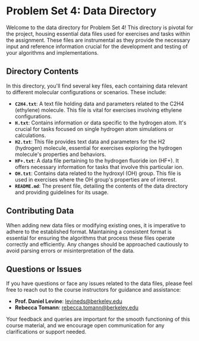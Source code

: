 # Problem Set 4: Data Directory

Welcome to the data directory for Problem Set 4! This directory is pivotal for the project, housing essential data files used for exercises and tasks within the assignment. These files are instrumental as they provide the necessary input and reference information crucial for the development and testing of your algorithms and implementations.

## Directory Contents

In this directory, you'll find several key files, each containing data relevant to different molecular configurations or scenarios. These include:

- **`C2H4.txt`**: A text file holding data and parameters related to the C2H4 (ethylene) molecule. This file is vital for exercises involving ethylene configurations.
- **`H.txt`**: Contains information or data specific to the hydrogen atom. It's crucial for tasks focused on single hydrogen atom simulations or calculations.
- **`H2.txt`**: This file provides text data and parameters for the H2 (hydrogen) molecule, essential for exercises exploring the hydrogen molecule's properties and behaviors.
- **`HF+.txt`**: A data file pertaining to the hydrogen fluoride ion (HF+). It offers necessary information for tasks that involve this particular ion.
- **`OH.txt`**: Contains data related to the hydroxyl (OH) group. This file is used in exercises where the OH group's properties are of interest.
- **`README.md`**: The present file, detailing the contents of the data directory and providing guidelines for its usage.

## Contributing Data

When adding new data files or modifying existing ones, it is imperative to adhere to the established format. Maintaining a consistent format is essential for ensuring the algorithms that process these files operate correctly and efficiently. Any changes should be approached cautiously to avoid parsing errors or misinterpretation of the data.

## Questions or Issues

If you have questions or face any issues related to the data files, please feel free to reach out to the course instructors for guidance and assistance:

- **Prof. Daniel Levine**: [levineds@berkeley.edu](mailto:levineds@berkeley.edu)
- **Rebecca Tomann**: [rebecca.tomann@berkeley.edu](mailto:rebecca.tomann@berkeley.edu)

Your feedback and queries are important for the smooth functioning of this course material, and we encourage open communication for any clarifications or support needed.